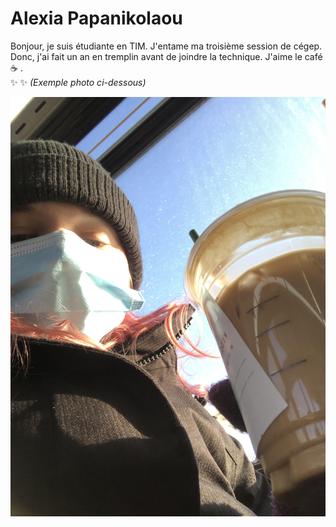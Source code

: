 # Alexia Papanikolaou

Bonjour, je suis étudiante en TIM. J'entame ma troisième session de cégep. Donc, j'ai fait un an en tremplin avant de joindre la technique. J'aime le café :coffee: . <br> ✨ ✨
*(Exemple photo ci-dessous)*


![photo](medias/lemoi.jpg)

